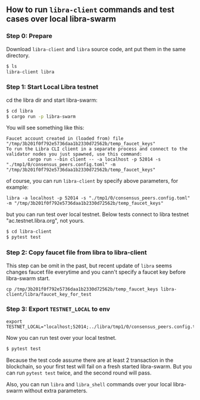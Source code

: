 ## How to run `libra-client` commands and test cases over local libra-swarm

### Step 0: Prepare

Download `libra-client` and `libra` source code, ant put them in the same directory.

```sh
$ ls
libra-client libra
```

### Step 1: Start Local Libra testnet

cd the libra dir and start libra-swarm:

```sh
$ cd libra
$ cargo run -p libra-swarm
```

You will see something like this:

```plaintext
Faucet account created in (loaded from) file "/tmp/3b201f0f792e5736daa1b2330d72562b/temp_faucet_keys"
To run the Libra CLI client in a separate process and connect to the validator nodes you just spawned, use this command:
        cargo run --bin client -- -a localhost -p 52014 -s "./tmp1/0/consensus_peers.config.toml" -m "/tmp/3b201f0f792e5736daa1b2330d72562b/temp_faucet_keys"
```

of course, you can run `libra-client` by specify above parameters, for example:

```
libra -a localhost -p 52014 -s "./tmp1/0/consensus_peers.config.toml" -m "/tmp/3b201f0f792e5736daa1b2330d72562b/temp_faucet_keys"
```

but you can run test over local testnet. Below tests connect to libra testnet "ac.testnet.libra.org", not yours.

```sh
$ cd libra-client
$ pytest test
```


### Step 2: Copy faucet file from libra to libra-client

This step can be omit in the past, but recent update of `libra` seems changes faucet file everytime and you cann't specify a faucet key before libra-swarm start.

```
cp /tmp/3b201f0f792e5736daa1b2330d72562b/temp_faucet_keys libra-client/libra/faucet_key_for_test
```

### Step 3: Export `TESTNET_LOCAL` to env

```
export TESTNET_LOCAL="localhost;52014;../libra/tmp1/0/consensus_peers.config.toml"
```

Now you can run test over your local testnet.

```sh
$ pytest test
```

Because the test code assume there are at least 2 transaction in the blockchain, so your first test will fail on a fresh started libra-swarm. But you can run `pytest test` twice, and the second round will pass.


Also, you can run `libra` and `libra_shell` commands over your local libra-swarm without extra parameters.
